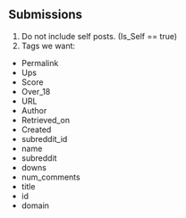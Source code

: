 ## Submissions

1. Do not include self posts. (Is_Self == true)
2. Tags we want:
  - Permalink
  - Ups
  - Score
  - Over_18
  - URL
  - Author
  - Retrieved_on
  - Created
  - subreddit_id
  - name
  - subreddit
  - downs
  - num_comments
  - title
  - id
  - domain
